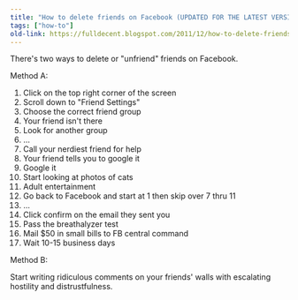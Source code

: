 ```yaml
---
title: "How to delete friends on Facebook (UPDATED FOR THE LATEST VERSION)"
tags: ["how-to"]
old-link: https://fulldecent.blogspot.com/2011/12/how-to-delete-friends-on-facebook.html
---
```


There's two ways to delete or "unfriend" friends on Facebook.

Method A:

1. Click on the top right corner of the screen
2. Scroll down to "Friend Settings"
3. Choose the correct friend group
4. Your friend isn't there
5. Look for another group
6. ...
7. Call your nerdiest friend for help
8. Your friend tells you to google it
9. Google it
10. Start looking at photos of cats
11. Adult entertainment
12. Go back to Facebook and start at 1 then skip over 7 thru 11
13. ...
14. Click confirm on the email they sent you
15. Pass the breathalyzer test
16. Mail $50 in small bills to FB central command
17. Wait 10-15 business days

Method B:

Start writing ridiculous comments on your friends' walls with escalating hostility and distrustfulness.
